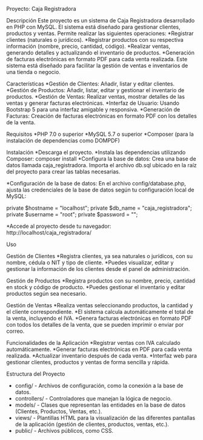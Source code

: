 Proyecto: Caja Registradora

Descripción
Este proyecto es un sistema de Caja Registradora desarrollado en PHP con MySQL. El sistema está diseñado para gestionar clientes, productos y ventas. Permite realizar las siguientes operaciones:
*Registrar clientes (naturales o jurídicos).
*Registrar productos con su respectiva información (nombre, precio, cantidad, código).
*Realizar ventas, generando detalles y actualizando el inventario de productos.
*Generación de facturas electrónicas en formato PDF para cada venta realizada.
Este sistema está diseñado para facilitar la gestión de ventas e inventarios de una tienda o negocio.

Características
*Gestión de Clientes: Añadir, listar y editar clientes.
*Gestión de Productos: Añadir, listar, editar y gestionar el inventario de productos.
*Gestión de Ventas: Realizar ventas, mostrar detalles de las ventas y generar facturas electrónicas.
*Interfaz de Usuario: Usando Bootstrap 5 para una interfaz amigable y responsiva.
*Generación de Facturas: Creación de facturas electrónicas en formato PDF con los detalles de la venta.

Requisitos
*PHP 7.0 o superior
*MySQL 5.7 o superior
*Composer (para la instalación de dependencias como DOMPDF)

Instalación
*Descarga el proyecto.
*Instala las dependencias utilizando Composer:
composer install
*Configura la base de datos:
Crea una base de datos llamada caja_registradora.
Importa el archivo db.sql ubicado en la raíz del proyecto para crear las tablas necesarias.

*Configuración de la base de datos:
En el archivo config/database.php, ajusta las credenciales de la base de datos según tu configuración local de MySQL:

private $hostname = "localhost";
private $db_name = "caja_registradora";
private $username = "root";
private $password = "";

*Accede al proyecto desde tu navegador:
http://localhost/caja_registradora/

Uso

Gestión de Clientes
*Registra clientes, ya sea naturales o jurídicos, con su nombre, cédula o NIT y tipo de cliente.
*Puedes visualizar, editar y gestionar la información de los clientes desde el panel de administración.

Gestión de Productos
*Registra productos con su nombre, precio, cantidad en stock y código de producto.
*Puedes gestionar el inventario y editar productos según sea necesario.

Gestión de Ventas
*Realiza ventas seleccionando productos, la cantidad y el cliente correspondiente.
*El sistema calcula automáticamente el total de la venta, incluyendo el IVA.
*Genera facturas electrónicas en formato PDF con todos los detalles de la venta, que se pueden imprimir o enviar por correo.

Funcionalidades de la Aplicación
*Registrar ventas con IVA calculado automáticamente.
*Generar facturas electrónicas en PDF para cada venta realizada.
*Actualizar inventario después de cada venta.
*Interfaz web para gestionar clientes, productos y ventas de forma sencilla y rápida.

Estructura del Proyecto
* config/ - Archivos de configuración, como la conexión a la base de datos.
* controllers/ - Controladores que manejan la lógica de negocio.
* models/ - Clases que representan las entidades en la base de datos (Clientes, Productos, Ventas, etc.).
* views/ - Plantillas HTML para la visualización de las diferentes pantallas de la aplicación (gestión de clientes, productos, ventas, etc.).
* public/ - Archivos públicos, como CSS.